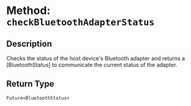 # Method: `checkBluetoothAdapterStatus`

## Description

Checks the status of the host device's Bluetooth adapter and returns a [BluetoothStatus] to communicate the
 current status of the adapter.

## Return Type
`Future<BluetoothStatus>`

